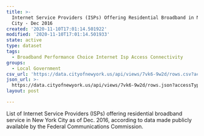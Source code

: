 ```yaml
---
title: >-
  Internet Service Providers (ISPs) Offering Residential Broadband in New York
  City - Dec 2016
created: '2020-11-10T17:01:14.501922'
modified: '2020-11-10T17:01:14.501933'
state: active
type: dataset
tags:
  - Broadband Performance Choice Internet Isp Access Connectivity
groups:
  - Local Government
csv_url: 'https://data.cityofnewyork.us/api/views/7vk6-9w2d/rows.csv?accessType=DOWNLOAD'
json_url: >-
  https://data.cityofnewyork.us/api/views/7vk6-9w2d/rows.json?accessType=DOWNLOAD
layout: post

---
```

List of Internet Service Providers (ISPs) offering residential broadband service in New York City as of Dec. 2016, according to data made publicly available by the Federal Communications Commission.
